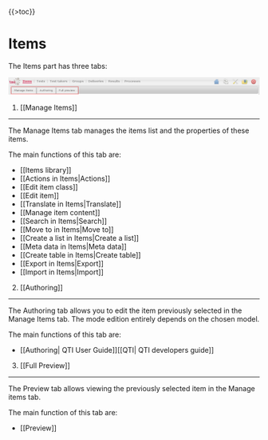 <!--
parent:
    title: User_Guide
author:
    - 'Armando Estañol'
created_at: '2011-03-11 15:03:00'
updated_at: '2014-04-09 01:41:41'
tags:
    - 'User Guide'
-->

{{\>toc}}

Items
=====

The Items part has three tabs:

![](../resources/items-tabs.png)

1. [[Manage Items]]
-------------------

The Manage Items tab manages the items list and the properties of these items.

The main functions of this tab are:

-   [[Items library]]
-   [[Actions in Items|Actions]]
-   [[Edit item class]]
-   [[Edit item]]
-   [[Translate in Items|Translate]]
-   [[Manage item content]]
-   [[Search in Items|Search]]
-   [[Move to in Items|Move to]]
-   [[Create a list in Items|Create a list]]
-   [[Meta data in Items|Meta data]]
-   [[Create table in Items|Create table]]
-   [[Export in Items|Export]]
-   [[Import in Items|Import]]

2. [[Authoring]]
----------------

The Authoring tab allows you to edit the item previously selected in the Manage Items tab. The mode edition entirely depends on the chosen model.

The main functions of this tab are:

-   [[Authoring| QTI User Guide]][[QTI| QTI developers guide]]

3. [[Full Preview]]
-------------------

The Preview tab allows viewing the previously selected item in the Manage items tab.

The main function of this tab are:

-   [[Preview]]

